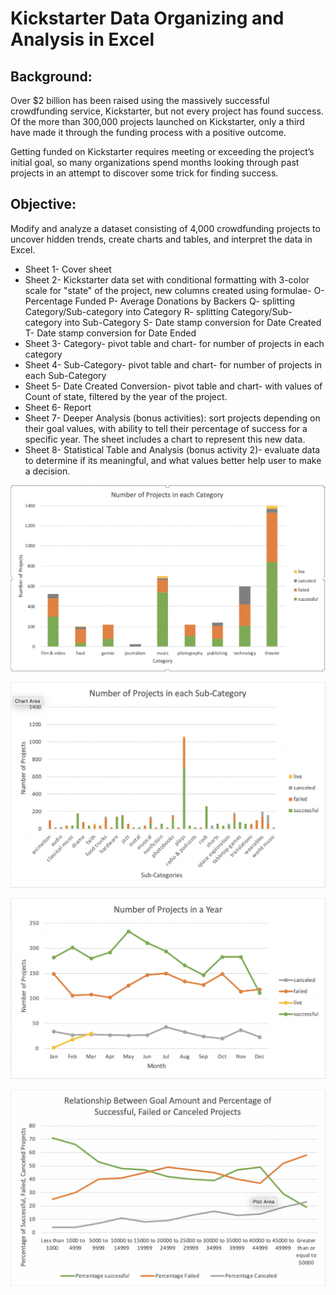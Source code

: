 # Kickstarter Data Organizing and Analysis in Excel

## Background:
Over $2 billion has been raised using the massively successful crowdfunding service, Kickstarter, but not every project has found success. Of the more than 300,000 projects launched on Kickstarter, only a third have made it through the funding process with a positive outcome.

Getting funded on Kickstarter requires meeting or exceeding the project’s initial goal, so many organizations spend months looking through past projects in an attempt to discover some trick for finding success.

## Objective: 
Modify and analyze a dataset consisting of 4,000 crowdfunding projects to uncover hidden trends, create charts and tables, and interpret the data in Excel.
  
* Sheet 1- Cover sheet
* Sheet 2- Kickstarter data set with conditional formatting with 3-color scale for "state" of the project, new columns created using formulae- 
    O- Percentage Funded
    P- Average Donations by Backers
    Q- splitting Category/Sub-category into Category
    R- splitting Category/Sub-category into Sub-Category
    S- Date stamp conversion for Date Created
    T- Date stamp conversion for Date Ended
* Sheet 3- Category- pivot table and chart- for number of projects in each category
* Sheet 4- Sub-Category- pivot table and chart- for number of projects in each Sub-Category
* Sheet 5- Date Created Conversion- pivot table and chart- with values of Count of state, filtered by the year of the project.
* Sheet 6- Report
* Sheet 7- Deeper Analysis (bonus activities): sort projects depending on their goal values, with ability to tell their percentage of success for a specific year. The sheet includes a chart to represent this new data.
* Sheet 8- Statistical Table and Analysis (bonus activity 2)- evaluate data to determine if its meaningful, and what values better help user to make a decision.

![](https://github.com/poonam-ux/Excel-kickstarter_data_organization_analysis/blob/main/visualizations/Excel_kickstarter_viz1.png)

![](https://github.com/poonam-ux/Excel-kickstarter_data_organization_analysis/blob/main/visualizations/Excel_kickstarter_viz2.png)

![](https://github.com/poonam-ux/Excel-kickstarter_data_organization_analysis/blob/main/visualizations/Excel_kickstarter_viz3.png)

![](https://github.com/poonam-ux/Excel-kickstarter_data_organization_analysis/blob/main/visualizations/Excel_kickstarter_viz4.png)
